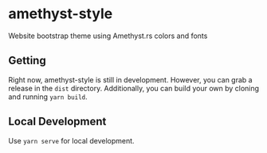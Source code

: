 # amethyst-style

Website bootstrap theme using Amethyst.rs colors and fonts

## Getting
Right now, amethyst-style is still in development.  However, you can grab a release in the `dist` directory.  Additionally, you can build your own by cloning and running `yarn build`.

## Local Development
Use `yarn serve` for local development.